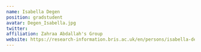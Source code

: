```yaml
---
name: Isabella Degen
position: gradstudent 
avatar: Degen_Isabella.jpg
twitter: 
affiliation: Zahraa Abdallah's Group
website: https://research-information.bris.ac.uk/en/persons/isabella-degen
---
```

